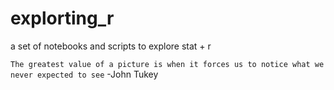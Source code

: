 # explorting_r
a set of notebooks and scripts to explore stat + r

  `The greatest value of a picture is when it forces us to notice what we never expected to see` -John Tukey
